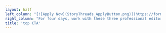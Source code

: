 ```yaml
---
layout: half
left_column: "[![Apply Now](StoryThreads_ApplyButton.png)](https://forms.gle/gSjLLTvca513spno6?target=_blank)\r\n\r\nApplications open Oct. 1st - Nov. 1st\r\n\r\n[Terms](/){.button}"
right_column: "For four days, work with these three professional editors to explore every aspect of writing three-dimensional characters, from inception, into drafting, and through revisions. Story Threads: Unraveling Character will help you bring new depth and dimension to every character you create. This retreat includes a deep dive on major topics that influence characters, as well as discussions and exercises on:\r\n * Creating realistic and well-developed characters\r\n * How characters and plot influence each other\r\n * Defining your character’s internal and external struggles\r\n * And more!\r\n \r\n**And of course, plenty of time for writing.**\r\n\r\nAll participants will also receive feedback on 10 pages of their manuscript from one of our professional editors + other writers at the retreat."
title: 'top CTA'
---
```



